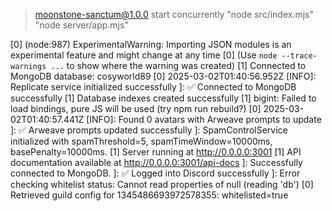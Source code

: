 
> moonstone-sanctum@1.0.0 start
> concurrently "node src/index.mjs" "node server/app.mjs"

[0] (node:987) ExperimentalWarning: Importing JSON modules is an experimental feature and might change at any time
[0] (Use `node --trace-warnings ...` to show where the warning was created)
[1] Connected to MongoDB database: cosyworld89
[0] 2025-03-02T01:40:56.952Z [INFO]: Replicate service initialized successfully
]: ✅ Connected to MongoDB successfully
[1] Database indexes created successfully
[1] bigint: Failed to load bindings, pure JS will be used (try npm run rebuild?)
[0] 2025-03-02T01:40:57.441Z [INFO]: Found 0 avatars with Arweave prompts to update
]: ✅ Arweave prompts updated successfully
]: SpamControlService initialized with spamThreshold=5, spamTimeWindow=10000ms, basePenalty=10000ms.
[1] Server running at http://0.0.0.0:3001
[1] API documentation available at http://0.0.0.0:3001/api-docs
]: Successfully connected to MongoDB.
]: ✅ Logged into Discord successfully
]: Error checking whitelist status: Cannot read properties of null (reading 'db')
[0] Retrieved guild config for 1345486693972578355: whitelisted=true
